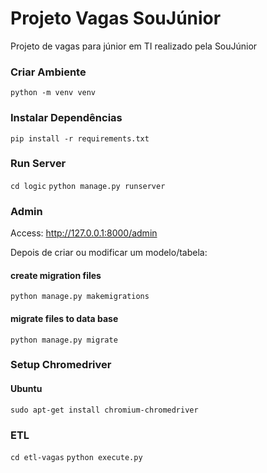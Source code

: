 # Projeto Vagas SouJúnior
Projeto de vagas para júnior em TI realizado pela SouJúnior

### Criar Ambiente
`python -m venv venv`

### Instalar Dependências
`pip install -r requirements.txt`

### Run Server
`cd logic`
`python manage.py runserver`

### Admin
Access: http://127.0.0.1:8000/admin

Depois de criar ou modificar um modelo/tabela:
#### create migration files
`python manage.py makemigrations`
#### migrate files to data base
`python manage.py migrate`

### Setup Chromedriver 
#### Ubuntu
`sudo apt-get install chromium-chromedriver` 
### ETL
`cd etl-vagas`
`python execute.py`